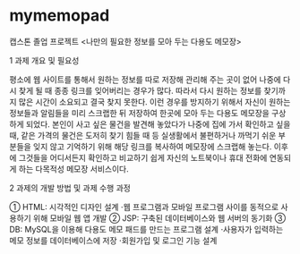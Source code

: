 # mymemopad
캡스톤 졸업 프로젝트
<나만의 필요한 정보를 모아 두는 다용도 메모장>

1 과제 개요 및 필요성

평소에 웹 사이트를 통해서 원하는 정보를 따로 저장해 관리해 주는 곳이 없어 나중에 다시 찾게 될 때 종종 링크를 잊어버리는 경우가 많다. 따라서 다시 원하는 정보를 찾기까지 많은 시간이 소요되고 결국 찾지 못한다. 이런 경우를 방지하기 위해서 자신이 원하는 정보들과 알림들을 미리 스크랩한 뒤 저장하여 한곳에 모아 두는 다용도 메모장을 구상하게 되었다. 본인이 사고 싶은 물건을 발견해 놓았다가 나중에 집에 가서 확인하고 싶을 때, 같은 가격의 물건은 도저히 찾기 힘들 때 등 실생활에서 불편하거나 까먹기 쉬운 부분들을 잊지 않고 기억하기 위해 해당 링크를 복사하여 메모장에 스크랩해 놓는다. 이후에 그것들을 어디서든지 확인하고 비교하기 쉽게 자신의 노트북이나 휴대 전화에 연동되게 하는 다목적성 메모장 서비스이다.

2 과제의 개발 방법 및 과제 수행 과정

① HTML: 시각적인 디자인 설계
⋅웹 프로그램과 모바일 프로그램 사이를 동적으로 사용하기 위해 모바일 웹 앱 개발
② JSP: 구축된 데이터베이스와 웹 서버의 동기화
③ DB: MySQL을 이용해 다용도 메모 패드를 만드는 프로그램 설계
⋅사용자가 입력하는 메모 정보를 데이터베이스에 저장
⋅회원가입 및 로그인 기능 설계
